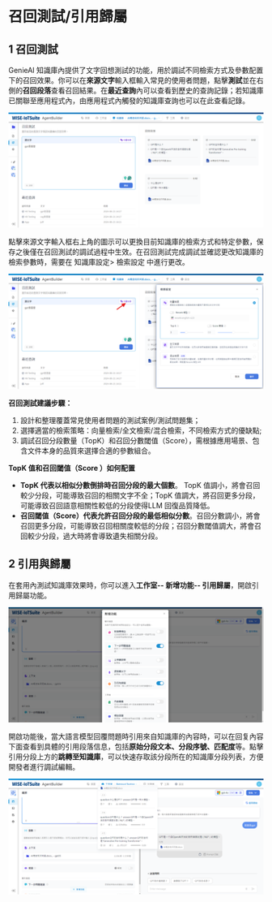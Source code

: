 # 召回測試/引用歸屬
## 1 召回測試
GenieAI 知識庫內提供了文字回想測試的功能，用於調試不同檢索方式及參數配置下的召回效果。你可以在**來源文字**輸入框輸入常見的使用者問題，點擊**測試**並在右側的**召回段落**查看召回結果。在**最近查詢**內可以查看到歷史的查詢記錄；若知識庫已關聯至應用程式內，由應用程式內觸發的知識庫查詢也可以在此查看記錄。

![召回測試](/知識庫/images/召回測試.png)

點擊來源文字輸入框右上角的圖示可以更換目前知識庫的檢索方式和特定參數，保存之後僅在召回測試的調試過程中生效。在召回測試完成調試並確認更改知識庫的檢索參數時，需要在  知識庫設定> 檢索設定 中進行更改。

![召回測試-檢索設置](/知識庫/images/召回測試-檢索設置.png)

**召回測試建議步驟：**

1. 設計和整理覆蓋常見使用者問題的測試案例/測試問題集；
2. 選擇適當的檢索策略：向量檢索/全文檢索/混合檢索，不同檢索方式的優缺點;
3. 調試召回分段數量（TopK）和召回分數閾值（Score），需根據應用場景、包含文件本身的品質來選擇合適的參數組合。

**TopK 值和召回閾值（Score ）如何配置**

- **TopK 代表以相似分數倒排時召回分段的最大個數**。 TopK 值調小，將會召回較少分段，可能導致召回的相關文字不全；TopK 值調大，將召回更多分段，可能導致召回語意相關性較低的分段使得LLM 回復品質降低。
- **召回閾值（Score）代表允許召回分段的最低相似分數**。召回分數調小，將會召回更多分段，可能導致召回相關度較低的分段；召回分數閾值調大，將會召回較少分段，過大時將會導致遺失相關分段。

## 2 引用與歸屬
在套用內測試知識庫效果時，你可以進入**工作室-- 新增功能-- 引用歸屬**，開啟引用歸屬功能。

![開啟引用與歸屬功能](/知識庫/images/開啟引用與歸屬功能.png)

開啟功能後，當大語言模型回覆問題時引用來自知識庫的內容時，可以在回复內容下面查看到具體的引用段落信息，包括**原始分段文本、分段序號、匹配度**等。點擊引用分段上方的**跳轉至知識庫**，可以快速存取該分段所在的知識庫分段列表，方便開發者進行調試編輯。

![查看回覆內容的引用訊息](/知識庫/images/查看回覆內容的引用訊息.png)